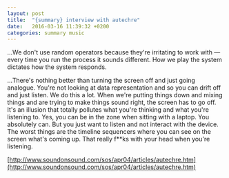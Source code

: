 ```yaml
---
layout: post
title:  "{summary} interview with autechre"
date:   2016-03-16 11:39:32 +0200
categories: summary music
---
```

...We don't use random operators because they're irritating to work with — every time you run the process it sounds different. How we play the system dictates how the system responds.

...There's nothing better than turning the screen off and just going analogue. You're not looking at data representation and so you can drift off and just listen. We do this a lot. When we're putting things down and mixing things and are trying to make things sound right, the screen has to go off. It's an illusion that totally pollutes what you're thinking and what you're listening to. Yes, you can be in the zone when sitting with a laptop. You absolutely can. But you just want to listen and not interact with the device. The worst things are the timeline sequencers where you can see on the screen what's coming up. That really f**ks with your head when you're listening.

[http://www.soundonsound.com/sos/apr04/articles/autechre.htm](http://www.soundonsound.com/sos/apr04/articles/autechre.htm)
